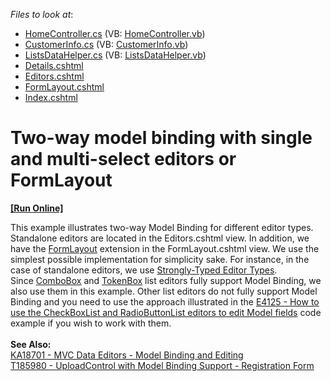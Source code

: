 <!-- default file list -->
*Files to look at*:

* [HomeController.cs](./CS/Controllers/HomeController.cs) (VB: [HomeController.vb](./VB/Controllers/HomeController.vb))
* [CustomerInfo.cs](./CS/Models/CustomerInfo.cs) (VB: [CustomerInfo.vb](./VB/Models/CustomerInfo.vb))
* [ListsDataHelper.cs](./CS/Models/ListsDataHelper.cs) (VB: [ListsDataHelper.vb](./VB/Models/ListsDataHelper.vb))
* [Details.cshtml](./CS/Views/Home/Details.cshtml)
* [Editors.cshtml](./CS/Views/Home/Editors.cshtml)
* [FormLayout.cshtml](./CS/Views/Home/FormLayout.cshtml)
* [Index.cshtml](./CS/Views/Home/Index.cshtml)
<!-- default file list end -->
# Two-way model binding with single and multi-select editors or FormLayout
<!-- run online -->
**[[Run Online]](https://codecentral.devexpress.com/t328772/)**
<!-- run online end -->


<p>This example illustrates two-way Model Binding for different editor types. Standalone editors are located in the Editors.cshtml view. In addition, we have the <a href="https://documentation.devexpress.com/#AspNet/CustomDocument16028">FormLayout</a> extension in the FormLayout.cshtml view. We use the simplest possible implementation for simplicity sake. For instance, in the case of standalone editors, we use <a href="https://documentation.devexpress.com/#AspNet/CustomDocument14602">Strongly-Typed Editor Types</a>. Since <a href="https://documentation.devexpress.com/#AspNet/CustomDocument14587">ComboBox</a> and <a href="https://documentation.devexpress.com/#AspNet/CustomDocument16298">TokenBox</a> list editors fully support Model Binding, we also use them in this example. Other list editors do not fully support Model Binding and you need to use the approach illustrated in the <a href="https://www.devexpress.com/Support/Center/p/E4125">E4125 - How to use the CheckBoxList and RadioButtonList editors to edit Model fields</a> code example if you wish to work with them.<br><br><strong>See Also:</strong><br><a href="https://www.devexpress.com/Support/Center/p/KA18701">KA18701 - MVC Data Editors - Model Binding and Editing</a> <br><a href="https://www.devexpress.com/Support/Center/p/T185980">T185980 - UploadControl with Model Binding Support - Registration Form</a> </p>

<br/>


